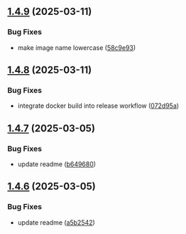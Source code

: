 ## [1.4.9](https://github.com/stadt-bielefeld/bielefeldGEOCLIENT/compare/v1.4.8...v1.4.9) (2025-03-11)


### Bug Fixes

* make image name lowercase ([58c9e93](https://github.com/stadt-bielefeld/bielefeldGEOCLIENT/commit/58c9e93b2701d339f0fc0e5643101bbca40d875d))

## [1.4.8](https://github.com/stadt-bielefeld/bielefeldGEOCLIENT/compare/v1.4.7...v1.4.8) (2025-03-11)


### Bug Fixes

* integrate docker build into release workflow ([072d95a](https://github.com/stadt-bielefeld/bielefeldGEOCLIENT/commit/072d95a65cc8ba9463118bd53d34d6844d468bcf))

## [1.4.7](https://github.com/stadt-bielefeld/bielefeldGEOCLIENT/compare/v1.4.6...v1.4.7) (2025-03-05)


### Bug Fixes

* update readme ([b649680](https://github.com/stadt-bielefeld/bielefeldGEOCLIENT/commit/b6496808e10d9bd25a906ff42b3b3500538f8d67))

## [1.4.6](https://github.com/stadt-bielefeld/bielefeldGEOCLIENT/compare/v1.4.5...v1.4.6) (2025-03-05)


### Bug Fixes

* update readme ([a5b2542](https://github.com/stadt-bielefeld/bielefeldGEOCLIENT/commit/a5b254278875395aa972109c75494c0cd21062d3))
